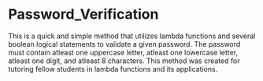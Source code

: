 # Password_Verification
This is a quick and simple method that utilizes lambda functions and several boolean logical statements to validate a given password. The password must contain atleast one uppercase letter, atleast one lowercase letter, atleast one digit, and atleast 8 characters. This method was created for tutoring fellow students in lambda functions and its applications.
